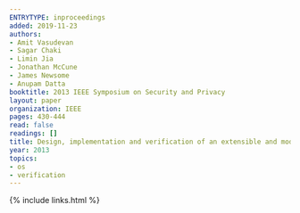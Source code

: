 ```yaml
---
ENTRYTYPE: inproceedings
added: 2019-11-23
authors:
- Amit Vasudevan
- Sagar Chaki
- Limin Jia
- Jonathan McCune
- James Newsome
- Anupam Datta
booktitle: 2013 IEEE Symposium on Security and Privacy
layout: paper
organization: IEEE
pages: 430-444
read: false
readings: []
title: Design, implementation and verification of an extensible and modular hypervisor framework
year: 2013
topics:
- os
- verification
---
```


{% include links.html %}
